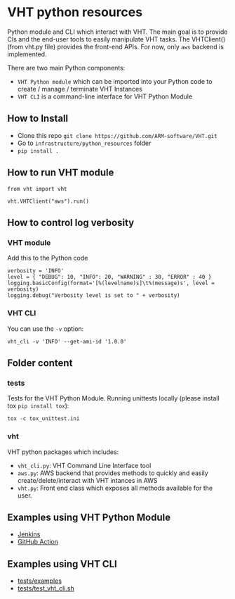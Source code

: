 # VHT python resources

Python module and CLI which interact with VHT. The main goal is to provide CIs and the end-user tools to easily manipulate VHT tasks.
The VHTClient() (from vht.py file) provides the front-end APIs.
For now, only `aws` backend is implemented.

There are two main Python components:
* `VHT Python module` which can be imported into your Python code to create / manage / terminate VHT Instances
* `VHT CLI` is a command-line interface for VHT Python Module

## How to Install
* Clone this repo `git clone https://github.com/ARM-software/VHT.git`
* Go to `infrastructure/python_resources` folder
* `pip install .`

## How to run VHT module
```
from vht import vht

vht.VHTClient("aws").run()
```

## How to control log verbosity
### VHT module

Add this to the Python code
```
verbosity = 'INFO'
level = { "DEBUG": 10, "INFO": 20, "WARNING" : 30, "ERROR" : 40 }
logging.basicConfig(format='[%(levelname)s]\t%(message)s', level = verbosity)
logging.debug("Verbosity level is set to " + verbosity)
```

### VHT CLI
You can use the `-v` option:
```
vht_cli -v 'INFO' --get-ami-id '1.0.0'
```

## Folder content
### tests
Tests for the VHT Python Module. Running unittests locally (please install tox `pip install tox`):
```
tox -c tox_unittest.ini
```

### vht
VHT python packages which includes:
* `vht_cli.py`: VHT Command Line Interface tool
* `aws.py`: AWS backend that provides methods to quickly and easily create/delete/interact with VHT intances in AWS
* `vht.py`: Front end class which exposes all methods available for the user.

## Examples using VHT Python Module
* [Jenkins](https://github.com/ARM-software/VHT-GetStarted/blob/main/.jenkins/Using-VHT-Module/pipeline/Jenkinsfile)
* [GitHub Action](https://github.com/ARM-software/VHT-AMI/blob/master/vht_github_action.py)

## Examples using VHT CLI
* [tests/examples](https://github.com/ARM-software/VHT/blob/main/infrastructure/python_resources/tests/examples)
* [tests/test_vht_cli.sh](https://github.com/ARM-software/VHT/blob/main/infrastructure/python_resources/tests/test_vht_cli.sh)
